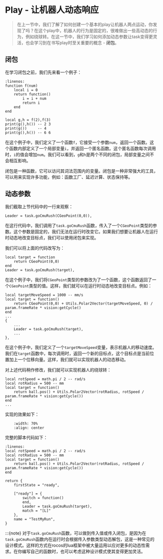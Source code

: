 # Play - 让机器人动态响应

> 在上一节中，我们了解了如何创建一个基本的play让机器人两点运动，你发现了吗？在这个play中，机器人的行为是固定的，很难做出一些高动态的行为，例如绕球转。在这一节中，我们学习如何添加动态参数让task变得更灵活，也会学习到在书写play时至关重要的概念 - **闭包**。

## 闭包

在学习闭包之前，我们先来看一个例子：


```{code-block} lua
:linenos:
function f(num)
    local i = 0
    return function()
        i = i + num
        return i
    end
end

local g,h = f(2),f(3)
print(g(),h()) -- 2 3
print(g())     -- 4
print(g(),h()) -- 6 6
```

在这个例子中，我们定义了一个函数`f`，它接受一个参数`num`，返回一个函数。这个函数内部定义了一个局部变量`i`，并返回一个匿名函数。这个匿名函数每次调用时，`i`的值会增加`num`。我们可以看到，`g`和`h`是两个不同的闭包，局部变量之间不会相互影响。

闭包是一种函数，它可以访问其词法范围内的变量。闭包是一种非常强大的工具，可以用来实现许多功能，例如：函数工厂、延迟计算、状态保持等。

## 动态参数
我们截取上节代码中的一行来观察：

```{code-block} lua
Leader = task.goCmuRush(CGeoPoint(0,0)),
```

在这行代码中，我们调用了`task.goCmuRush`函数，传入了一个`CGeoPoint`类型的参数。这个参数是固定的，我们无法在运行时改变它。如果我们想要让机器人在运行时动态地改变目标点，我们可以使用闭包来实现。

我们可以将上面的代码改写为：

```{code-block} lua
local target = function
    return CGeoPoint(0,0)
end
Leader = task.goCmuRush(target),
```

在这个例子中，我们将`CGeoPoint`类型的参数改为了一个函数，这个函数返回了一个`CGeoPoint`类型的值。这样，我们就可以在运行时动态地改变目标点。例如：

```{code-block} lua
local targetMoveSpeed = 1000 -- mm/s
local target = function()
    return CGeoPoint(0,0) + Utils.Polar2Vector(targetMoveSpeed, 0) / param.frameRate * vision:getCycle()
end
...
{
    ...
    Leader = task.goCmuRush(target),
    ...
},
```

在这个例子中，我们定义了一个`targetMoveSpeed`变量，表示机器人的移动速度。我们在`target`函数中，每次调用时，返回一个新的目标点，这个目标点是当前位置加上一个位移向量。这样，我们就可以实现机器人的动态移动。

对上述代码稍作修改，我们就可以实现机器人的绕球转：

```{code-block} lua
local rotSpeed = math.pi / 2 -- rad/s
local rotRadius = 500 -- mm
local target = function()
    return ball.pos() + Utils.Polar2Vector(rotRadius, rotSpeed / param.frameRate * vision:getCycle())
end
...
```
实现的效果如下：

```{thumbnail} ../../img/1_2_1_run_circle.gif
    :width: 70%
    :align: center
```

完整的脚本代码如下：

```{code-block} lua
:linenos:
local rotSpeed = math.pi / 2 -- rad/s
local rotRadius = 500 -- mm
local target = function()
    return ball.pos() + Utils.Polar2Vector(rotRadius, rotSpeed / param.frameRate * vision:getCycle())
end

return {
    firstState = "ready",

    ["ready"] = {
        switch = function()
        end,
        Leader = task.goCmuRush(target),
        match = "[L]"
    },
    name = "TestMyRun",
}
```

:::{note}
对于`task.goCmuRush`函数，可以做到传入值或传入闭包，是因为在`task.goCmuRush`函数内在运行时会根据传入参数类型动态解包，这是一种常见的设计模式。这样的方式在rocos的lua框架中被大量运用以应对更多的动态性需求。在你编写自己的函数时，也可以考虑这种设计模式使其变得更加灵活。